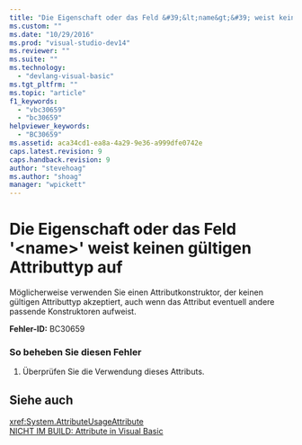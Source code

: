 ```yaml
---
title: "Die Eigenschaft oder das Feld &#39;&lt;name&gt;&#39; weist keinen g&#252;ltigen Attributtyp auf | Microsoft Docs"
ms.custom: ""
ms.date: "10/29/2016"
ms.prod: "visual-studio-dev14"
ms.reviewer: ""
ms.suite: ""
ms.technology: 
  - "devlang-visual-basic"
ms.tgt_pltfrm: ""
ms.topic: "article"
f1_keywords: 
  - "vbc30659"
  - "bc30659"
helpviewer_keywords: 
  - "BC30659"
ms.assetid: aca34cd1-ea8a-4a29-9e36-a999dfe0742e
caps.latest.revision: 9
caps.handback.revision: 9
author: "stevehoag"
ms.author: "shoag"
manager: "wpickett"
---
```

# Die Eigenschaft oder das Feld &#39;&lt;name&gt;&#39; weist keinen g&#252;ltigen Attributtyp auf
Möglicherweise verwenden Sie einen Attributkonstruktor, der keinen gültigen Attributtyp akzeptiert, auch wenn das Attribut eventuell andere passende Konstruktoren aufweist.  
  
 **Fehler\-ID:** BC30659  
  
### So beheben Sie diesen Fehler  
  
1.  Überprüfen Sie die Verwendung dieses Attributs.  
  
## Siehe auch  
 <xref:System.AttributeUsageAttribute>   
 [NICHT IM BUILD: Attribute in Visual Basic](http://msdn.microsoft.com/de-de/620bfc0e-4582-4c8b-8432-ebc5c3dccc22)